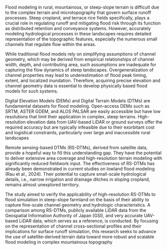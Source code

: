 Flood modeling in rural, mountainous, or steep-slope terrain is difficult due to the complex terrain and microtopography that govern surface runoff processes. Steep cropland, and terrace rice fields specifically, plays a crucial role in regulating runoff and mitigating flood risk through its function as distributed retention and conveyance systems. However, accurately modeling hydrological processes in these landscapes requires detailed representation of the topographic features, especially the numerous small channels that regulate flow within the areas.

While traditional flood models rely on simplifying assumptions of channel geometry, which may be derived from empirical relationships of channel width, depth, and contributing area, such assumptions are inadequate for capturing the flow dynamics of steep landscapes. Overgeneralization of channel properties may lead to underestimation of flood peak timing, extent, and localized inundation. Therefore, acquiring precise elevation and channel geometry data is essential to develop physically based flood models for such systems.

Digital Elevation Models (DEMs) and Digital Terrain Models (DTMs) are fundamental datasets for flood modeling. Open-access DEMs such as SRTM, ASTER GDEM, and ALOS PALSAR are easily accessible but have low resolutions that limit their application in complex, steep terrains. High-resolution elevation data from UAV-based LiDAR or ground surveys offer the required accuracy but are typically infeasible due to their exorbitant cost and logistical constraints, particularly over large and inaccessible rural landscapes

Remote sensing-based DTMs (RS-DTMs), derived from satellite data, provide a hopeful way to fill this understanding gap. They have the potential to deliver extensive area coverage and high-resolution terrain modeling with significantly reduced fieldwork input. The effectiveness of RS-DTMs has already been demonstrated in current studies on lowland flood modeling (Rau et al., 2024). Their potential to capture small-scale hydrological details, i.e., narrow irrigation and drainage ditches in sloping cropland, remains almost unexplored territory.


The study aimed to verify the applicability of high-resolution RS-DTMs to flood simulation in steep-slope farmland on the basis of their ability to capture fine-scale channel geometry and hydrologic characteristics. A comparison among RS-DTMs, publicly available LiDAR data from the Geospatial Information Authority of Japan (GSI), and very accurate UAV-based LiDAR data, which serves as a reference, is conducted. By focusing on the representation of channel cross-sectional profiles and their implications for surface runoff simulation, this research seeks to advance the use of satellite-derived terrain data toward more robust and scalable flood modeling in complex mountainous topography
